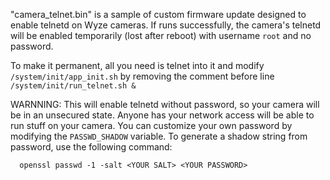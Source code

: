 "camera_telnet.bin" is a sample of custom firmware update designed to enable
telnetd on Wyze cameras. If runs successfully, the camera's telnetd will be
enabled temporarily (lost after reboot) with username `root` and no password.

To make it permanent, all you need is telnet into it and modify 
`/system/init/app_init.sh` by removing the comment before line
`/system/init/run_telnet.sh &`

WARNNING:
This will enable telnetd without password, so your camera will be in an
unsecured state. Anyone has your network access will be able to run stuff on
your camera. You can customize your own password by modifying the
`PASSWD_SHADOW` variable. To generate a shadow string from password, use the
following command:
```
  openssl passwd -1 -salt <YOUR SALT> <YOUR PASSWORD>
```
